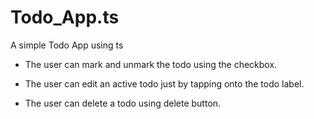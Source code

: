 # Todo_App.ts
A simple Todo App using ts

- The user can mark and unmark the todo using the checkbox.

- The user can edit an active todo just by tapping onto the todo label.

- The user can delete a todo using delete button.
